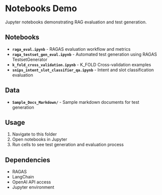 # Notebooks Demo

Jupyter notebooks demonstrating RAG evaluation and test generation.

## Notebooks

- **`raga_eval.ipynb`** - RAGAS evaluation workflow and metrics
- **`raga_testset_gen_eval.ipynb`** - Automated test generation using RAGAS TestsetGenerator
- **`k_fold_cross_validation.ipynb`** - K_FOLD Cross-validation examples
- **`snips_intent_slot_classifier_qa.ipynb`** - Intent and slot classification evaluation

## Data

- **`Sample_Docs_Markdown/`** - Sample markdown documents for test generation

## Usage

1. Navigate to this folder
2. Open notebooks in Jupyter
3. Run cells to see test generation and evaluation process

## Dependencies

- RAGAS
- LangChain
- OpenAI API access
- Jupyter environment 